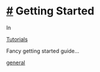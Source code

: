 # [\#](https://monkins1010.github.io/verusnft/getting-started/\#getting-started) Getting Started

In

[Tutorials](https://monkins1010.github.io/categories/tutorials/)

Fancy getting started guide...

[general](https://monkins1010.github.io/tags/general/)